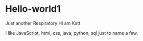 # Hello-world1
Just another Respiratory
Hi am Katt

I like JavaScript, html, css, java, python, sql just to name a few.
